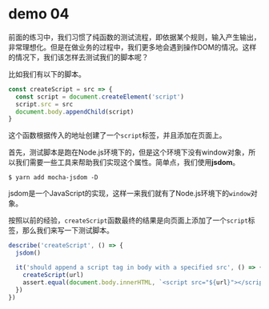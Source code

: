# demo 04

前面的练习中，我们习惯了纯函数的测试流程，即依据某个规则，输入产生输出，非常理想化。但是在做业务的过程中，我们更多地会遇到操作DOM的情况。这样的情况下，我们该怎样去测试我们的脚本呢？

比如我们有以下的脚本。

``` js
const createScript = src => {
  const script = document.createElement('script')
  script.src = src
  document.body.appendChild(script)
}
```
这个函数根据传入的地址创建了一个`script`标签，并且添加在页面上。

首先，测试脚本是跑在Node.js环境下的，但是这个环境下没有window对象，所以我们需要一些工具来帮助我们实现这个属性。简单点，我们使用**jsdom**。

``` shell
$ yarn add mocha-jsdom -D
```
jsdom是一个JavaScript的实现，这样一来我们就有了Node.js环境下的`window`对象。

按照以前的经验，`createScript`函数最终的结果是向页面上添加了一个`script`标签，那么我们来写一下测试脚本。

``` js
describe('createScript', () => {
  jsdom()

  it('should append a script tag in body with a specified src', () => {
    createScript(url)
    assert.equal(document.body.innerHTML, `<script src="${url}"></script>`)
  })
})
```
